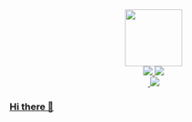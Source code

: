 <div id="header" align="center">
  <img src ="https://media.giphy.com/media/ve43TyDQ3B4me7d22z/giphy.gif" width="100"/>
</div>

<div id="social-badges" align="center">
  <a href="https://www.linkedin.com/in/austinjjohnson/">
    <img src="https://img.shields.io/badge/LinkedIn-blue?logo=linkedin&logoColor=white&style=for-the-badge">
  </a>
  
  <a href="https://twitter.com/TechnicallyAJ">
    <img src="https://img.shields.io/badge/Twitter-blue?logo=twitter&logoColor=white&style=for-the-badge">
  </a>
</div>

<div id="activity-badges" align="center">
  <a href="">
    <img src="https://komarev.com/ghpvc/?username=TechnicallyAustin&style=flat-square&color=blue" alt=""/>
  </a>
  
  <a href="">
    <img src="https://shields.io/category/activity/github/commit-activity/:interval/:T/:repo"
  </>
</div>

### Hi there 👋

<!--
**TechnicallyAustin/TechnicallyAustin** is a ✨ _special_ ✨ repository because its `README.md` (this file) appears on your GitHub profile.

Here are some ideas to get you started:

- 🔭 I’m currently working on ...
- 🌱 I’m currently learning ...
- 👯 I’m looking to collaborate on ...
- 🤔 I’m looking for help with ...
- 💬 Ask me about ...
- 📫 How to reach me: ...
- 😄 Pronouns: ...
- ⚡ Fun fact: ...
-->
